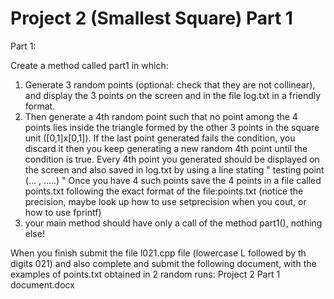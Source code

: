 # Project 2 (Smallest Square) Part 1

Part 1:

Create a method called part1 in which:
1) Generate 3 random points (optional: check that they are not collinear), and display the 3 points on the screen and in the file log.txt in a friendly format.
2) Then generate a 4th random point such that no point among the 4 points lies inside the triangle formed by the other 3 points in the square unit ([0,1]x[0,1]). If the last point
generated fails the condition, you discard it then you keep generating a new random 4th point until the condition is true. Every 4th point you generated should be displayed on the screen and also saved in log.txt by using a line stating " testing point (... , .....) " Once you have 4 such points save the 4 points in a file called points.txt following the exact format of the file:points.txt (notice the precision, maybe look up how to use setprecision when you cout, or how to use fprintf)
3) your main method should have only a call of the method part1(), nothing else!

When you finish submit the file l021.cpp file (lowercase L followed by th digits 021) and also complete and submit the following document, with the examples of points.txt obtained in 2 random runs: Project 2 Part 1 document.docx
